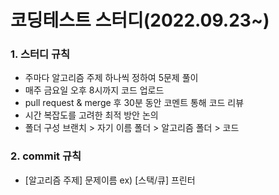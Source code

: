 # 코딩테스트 스터디(2022.09.23~)

### 1. 스터디 규칙

- 주마다 알고리즘 주제 하나씩 정하여 5문제 풀이  
- 매주 금요일 오후 8시까지 코드 업로드
- pull request & merge 후 30분 동안 코멘트 통해 코드 리뷰
- 시간 복잡도를 고려한 최적 방안 논의  
- 폴더 구성
  브랜치 > 자기 이름 폴더 > 알고리즘 폴더 > 코드 

### 2. commit 규칙 

- [알고리즘 주제] 문제이름 ex) [스택/큐] 프린터 
